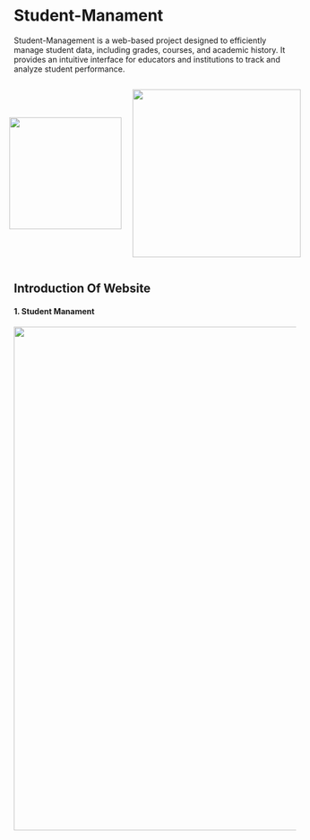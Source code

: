 # Student-Manament
Student-Management is a web-based project designed to efficiently manage student data, including grades, courses, and academic history. It provides an intuitive interface for educators and institutions to track and analyze student performance.

<div style="display: flex; justify-content: center; align-items: center; gap: 20px;">
  <p>
    <a href="https://dotnet.microsoft.com" target="_blank">
      <img src="https://upload.wikimedia.org/wikipedia/commons/thumb/7/7d/Microsoft_.NET_logo.svg/456px-Microsoft_.NET_logo.svg.png" width="200">
    </a>
  </p>
  <p>
    <a href="https://angular.dev/press-kit" target="_blank">
      <img src="https://upload.wikimedia.org/wikipedia/commons/thumb/c/cf/Angular_full_color_logo.svg/2048px-Angular_full_color_logo.svg.png" width="300">
    </a>
  </p>
</div>




## Introduction Of Website
<h4>1. Student Manament </h3>
<p align="center">
  <img src="https://github.com/user-attachments/assets/4e7c6636-35f7-4dd6-afab-ee02a4442da6" width=900 ><br/>
</p>



